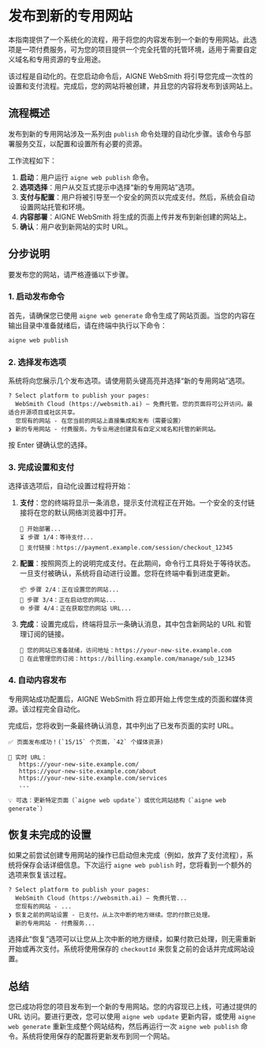 # 发布到新的专用网站

本指南提供了一个系统化的流程，用于将您的内容发布到一个新的专用网站。此选项是一项付费服务，可为您的项目提供一个完全托管的托管环境，适用于需要自定义域名和专用资源的专业用途。

该过程是自动化的。在您启动命令后，AIGNE WebSmith 将引导您完成一次性的设置和支付流程。完成后，您的网站将被创建，并且您的内容将发布到该网站上。

## 流程概述

发布到新的专用网站涉及一系列由 `publish` 命令处理的自动化步骤。该命令与部署服务交互，以配置和设置所有必要的资源。

工作流程如下：
1.  **启动**：用户运行 `aigne web publish` 命令。
2.  **选项选择**：用户从交互式提示中选择“新的专用网站”选项。
3.  **支付与配置**：用户将被引导至一个安全的网页以完成支付。然后，系统会自动设置网站托管和环境。
4.  **内容部署**：AIGNE WebSmith 将生成的页面上传并发布到新创建的网站上。
5.  **确认**：用户收到新网站的实时 URL。

## 分步说明

要发布您的网站，请严格遵循以下步骤。

### 1. 启动发布命令

首先，请确保您已使用 `aigne web generate` 命令生成了网站页面。当您的内容在输出目录中准备就绪后，请在终端中执行以下命令：

```bash
aigne web publish
```

### 2. 选择发布选项

系统将向您展示几个发布选项。请使用箭头键高亮并选择“新的专用网站”选项。

```text
? Select platform to publish your pages:
  WebSmith Cloud (https://websmith.ai) – 免费托管。您的页面将可公开访问。最适合开源项目或社区共享。
  您现有的网站 - 在您当前的网站上直接集成和发布（需要设置）
❯ 新的专用网站 - 付费服务。为专业用途创建具有自定义域名和托管的新网站。
```

按 Enter 键确认您的选择。

### 3. 完成设置和支付

选择该选项后，自动化设置过程将开始：

1.  **支付**：您的终端将显示一条消息，提示支付流程正在开始。一个安全的支付链接将在您的默认网络浏览器中打开。

    ```text
    🚀 开始部署...
    ⏳ 步骤 1/4：等待支付...
    🔗 支付链接：https://payment.example.com/session/checkout_12345
    ```

2.  **配置**：按照网页上的说明完成支付。在此期间，命令行工具将处于等待状态。一旦支付被确认，系统将自动进行设置。您将在终端中看到进度更新。

    ```text
    📦 步骤 2/4：正在设置您的网站...
    🚀 步骤 3/4：正在启动您的网站...
    🌐 步骤 4/4：正在获取您的网站 URL...
    ```

3.  **完成**：设置完成后，终端将显示一条确认消息，其中包含新网站的 URL 和管理订阅的链接。

    ```text
    🔗 您的网站已准备就绪，访问地址：https://your-new-site.example.com
    🔗 在此管理您的订阅：https://billing.example.com/manage/sub_12345
    ```

### 4. 自动内容发布

专用网站成功配置后，AIGNE WebSmith 将立即开始上传您生成的页面和媒体资源。该过程完全自动化。

完成后，您将收到一条最终确认消息，其中列出了已发布页面的实时 URL。

```text
✅ 页面发布成功！(`15/15` 个页面，`42` 个媒体资源)

🔗 实时 URL：
   https://your-new-site.example.com/
   https://your-new-site.example.com/about
   https://your-new-site.example.com/services
   ...

💡 可选：更新特定页面（`aigne web update`）或优化网站结构（`aigne web generate`）
```

## 恢复未完成的设置

如果之前尝试创建专用网站的操作已启动但未完成（例如，放弃了支付流程），系统将保存会话详细信息。下次运行 `aigne web publish` 时，您将看到一个额外的选项来恢复该过程。

```text
? Select platform to publish your pages:
  WebSmith Cloud (https://websmith.ai) – 免费托管...
  您现有的网站 - ...
❯ 恢复之前的网站设置 - 已支付。从上次中断的地方继续。您的付款已处理。
  新的专用网站 - 付费服务...
```

选择此“恢复”选项可以让您从上次中断的地方继续，如果付款已处理，则无需重新开始或再次支付。系统将使用保存的 `checkoutId` 来恢复之前的会话并完成网站设置。

## 总结

您已成功将您的项目发布到一个新的专用网站。您的内容现已上线，可通过提供的 URL 访问。要进行更改，您可以使用 `aigne web update` 更新内容，或使用 `aigne web generate` 重新生成整个网站结构，然后再运行一次 `aigne web publish` 命令。系统将使用保存的配置将更新发布到同一个网站。